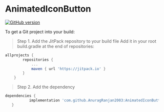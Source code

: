 # AnimatedIconButton
[![GitHub version](https://badge.fury.io/gh/conventional-changelog%2Fstandard-version.svg)](https://badge.fury.io/gh/conventional-changelog%2Fstandard-version)

To get a Git project into your build:

>Step 1. Add the JitPack repository to your build file 
Add it in your root build.gradle at the end of repositories:
```gradle
allprojects {
		repositories {
			...
			maven { url 'https://jitpack.io' }
		}
	}
  ```
  >Step 2. Add the dependency
  
 ```gradle
 dependencies {
	        implementation 'com.github.AnuragRanjan2003:AnimatedIconButton:$version'
	}
  ```
